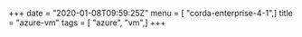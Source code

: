 +++
date = "2020-01-08T09:59:25Z"
menu = [ "corda-enterprise-4-1",]
title = "azure-vm"
tags = [ "azure", "vm",]
+++

